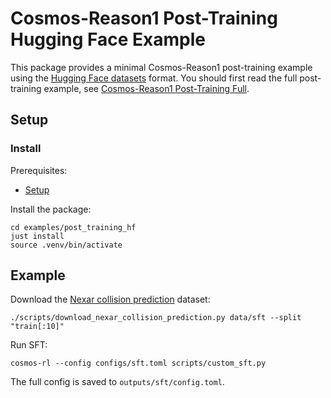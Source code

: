# Cosmos-Reason1 Post-Training Hugging Face Example

This package provides a minimal Cosmos-Reason1 post-training example using the [Hugging Face datasets](https://huggingface.co/docs/datasets/en/index) format. You should first read the full post-training example, see [Cosmos-Reason1 Post-Training Full](../post_training/README.md).

## Setup

### Install

Prerequisites:

- [Setup](../post_training/README.md#setup)

Install the package:

```shell
cd examples/post_training_hf
just install
source .venv/bin/activate
```

## Example

Download the [Nexar collision prediction](https://huggingface.co/datasets/nexar-ai/nexar_collision_prediction) dataset:

```shell
./scripts/download_nexar_collision_prediction.py data/sft --split "train[:10]"
```

Run SFT:

```shell
cosmos-rl --config configs/sft.toml scripts/custom_sft.py
```

The full config is saved to `outputs/sft/config.toml`.
